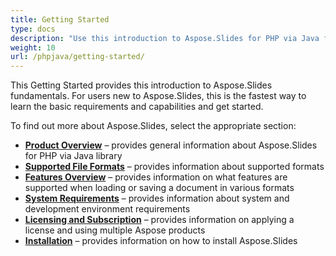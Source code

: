 ```yaml
---
title: Getting Started
type: docs
description: "Use this introduction to Aspose.Slides for PHP via Java fundamentals to start realizing the value of Aspose.Slides for your business."
weight: 10
url: /phpjava/getting-started/
---
```


This Getting Started provides this introduction to Aspose.Slides fundamentals. For users new to Aspose.Slides, this is the fastest way to learn the basic requirements and capabilities and get started.

To find out more about Aspose.Slides, select the appropriate section:

- [**Product Overview**](/slides/phpjava/product-overview/) – provides general information about Aspose.Slides for PHP via Java library
- [**Supported File Formats**](/slides/phpjava/supported-file-formats/) – provides information about supported formats
- [**Features Overview**](/slides/phpjava/features-overview/) – provides information on what features are supported when loading or saving a document in various formats
- [**System Requirements**](/slides/phpjava/system-requirements/) – provides information about system and development environment requirements
- [**Licensing and Subscription**](/slides/phpjava/licensing) – provides information on applying a license and using multiple Aspose products
- [**Installation**](/slides/phpjava/installation/) – provides information on how to install Aspose.Slides


